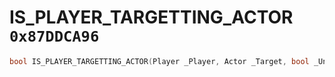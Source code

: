 # IS_PLAYER_TARGETTING_ACTOR `0x87DDCA96`

```cpp
bool IS_PLAYER_TARGETTING_ACTOR(Player _Player, Actor _Target, bool _Unk2);
```